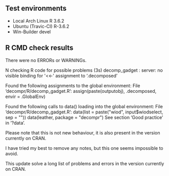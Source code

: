 ## Test environments

- Local Arch Linux R 3.6.2
- Ubuntu (Travic-CI) R-3.6.2
- Win-Builder devel

## R CMD check results
There were no ERRORs or WARNINGs. 

N  checking R code for possible problems (3s)
   decomp_gadget : server: no visible binding for '<<-' assignment to
     ‘.decomposed’
   
   Found the following assignments to the global environment:
   File ‘decompr/R/decomp_gadget.R’:
     assign(paste(outputobj), .decomposed, envir = .GlobalEnv)
   
   Found the following calls to data() loading into the global environment:
   File ‘decompr/R/decomp_gadget.R’:
     data(list = paste("wiod", input$wiodselect, sep = ""))
     data(leather, package = "decompr")
   See section ‘Good practice’ in ‘?data’.
   
Please note that this is not new behaviour, it is also present in the version currently on CRAN.

I have tried my best to remove any notes, but this one seems impossible to avoid.

This update solve a long list of problems and errors in the version currently on CRAN.
